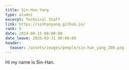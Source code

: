 ```yaml
---
title: Sin-Han Yang
type: alumni
excerpt: Technical Staff
link: https://sinhanyang.github.io/
rank: 5
date: 2024-08-15 00:00:00
date_leave: 2025-03-31 00:00:00
header:
  teaser: /assets/images/people/sin-han_yang_200.png
---
```


Hi my name is Sin-Han.
